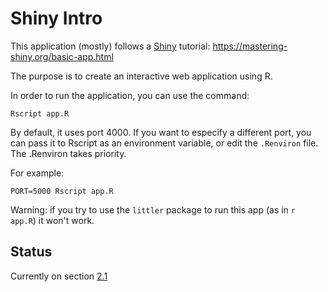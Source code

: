 # Shiny Intro

This application (mostly) follows a [Shiny](https://shiny.rstudio.com/)
tutorial: https://mastering-shiny.org/basic-app.html

The purpose is to create an interactive web application using R.

In order to run the application, you can use the command:
```{sh}
Rscript app.R
```
By default, it uses port 4000. If you want to especify a different port, you can pass it to Rscript
as an environment variable, or edit the `.Renviron` file. The .Renviron takes priority.

For example:
```{sh}
PORT=5000 Rscript app.R
```
Warning: if you try to use the `littler` package to run this app (as in `r app.R`) it won't work.

## Status

Currently on section [2.1](https://mastering-shiny.org/basic-ui.html#introduction-1)
